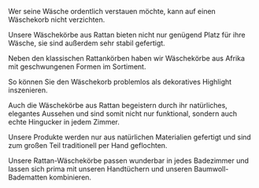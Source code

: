 Wer seine Wäsche ordentlich verstauen möchte, kann auf einen Wäschekorb nicht verzichten.

Unsere Wäschekörbe aus Rattan bieten nicht nur genügend Platz für ihre Wäsche, sie sind außerdem sehr stabil gefertigt.

Neben den klassischen Rattankörben haben wir Wäschekörbe aus Afrika mit geschwungenen Formen im Sortiment.

So können Sie den Wäschekorb problemlos als dekoratives Highlight inszenieren.

Auch die Wäschekörbe aus Rattan begeistern durch ihr natürliches, elegantes Aussehen und sind somit nicht nur funktional, sondern auch echte Hingucker in jedem Zimmer.

Unsere Produkte werden nur aus natürlichen Materialien gefertigt und sind zum großen Teil traditionell per Hand geflochten.

Unsere Rattan-Wäschekörbe passen wunderbar in jedes Badezimmer und lassen sich prima mit unseren Handtüchern und unseren Baumwoll-Badematten kombinieren.
